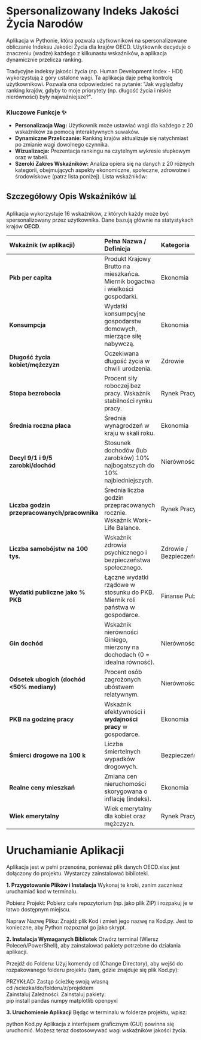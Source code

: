 # Spersonalizowany Indeks Jakości Życia Narodów
Aplikacja w Pythonie, która pozwala użytkownikowi na spersonalizowane obliczanie Indeksu Jakości Życia dla krajów OECD. Użytkownik decyduje o znaczeniu (wadze) każdego z kilkunastu wskaźników, a aplikacja dynamicznie przelicza ranking.

Tradycyjne indeksy jakości życia (np. Human Development Index - HDI) wykorzystują z góry ustalone wagi. Ta aplikacja daje pełną kontrolę użytkownikowi. Pozwala ona odpowiedzieć na pytanie: "Jak wyglądałby ranking krajów, gdyby to moje priorytety (np. długość życia i niskie nierówności) były najważniejsze?".
### Kluczowe Funkcje ✨

* **Personalizacja Wag:** Użytkownik może ustawiać wagi  dla każdego z 20 wskaźników za pomocą interaktywnych suwaków.
* **Dynamiczne Przeliczanie:** Ranking krajów aktualizuje się natychmiast po zmianie wagi dowolnego czynnika.
* **Wizualizacja:** Prezentacja rankingu na czytelnym wykresie słupkowym oraz w tabeli.
* **Szeroki Zakres Wskaźników:** Analiza opiera się na danych z 20 różnych kategorii, obejmujących aspekty ekonomiczne, społeczne, zdrowotne i środowiskowe (patrz lista poniżej).
Lista wskaźników:
## Szczegółowy Opis Wskaźników 📊

Aplikacja wykorzystuje 16 wskaźników, z których każdy może być spersonalizowany przez użytkownika. Dane bazują głównie na statystykach krajów **OECD**.

| Wskaźnik (w aplikacji) | Pełna Nazwa / Definicja | Kategoria |
| :--- | :--- | :--- |
| **Pkb per capita** | Produkt Krajowy Brutto na mieszkańca. Miernik bogactwa i wielkości gospodarki. | Ekonomia |
| **Konsumpcja** | Wydatki konsumpcyjne gospodarstw domowych, mierzące siłę nabywczą. | Ekonomia |
| **Długość życia kobiet/mężczyzn** | Oczekiwana długość życia w chwili urodzenia. | Zdrowie |
| **Stopa bezrobocia** | Procent siły roboczej bez pracy. Wskaźnik stabilności rynku pracy. | Rynek Pracy |
| **Średnia roczna płaca** | Średnia wynagrodzeń w kraju w skali roku. | Ekonomia |
| **Decyl 9/1 i 9/5 zarobki/dochód** | Stosunek dochodów (lub zarobków) 10% najbogatszych do 10% najbiedniejszych. | Nierówności |
| **Liczba godzin przepracowanych/pracownika** | Średnia liczba godzin przepracowanych rocznie. Wskaźnik Work-Life Balance. | Rynek Pracy |
| **Liczba samobójstw na 100 tys.** | Wskaźnik zdrowia psychicznego i bezpieczeństwa społecznego. | Zdrowie / Bezpieczeństwo |
| **Wydatki publiczne jako \% PKB** | Łączne wydatki rządowe w stosunku do PKB. Miernik roli państwa w gospodarce. | Finanse Publ. |
| **Gin dochód** | Wskaźnik nierówności Giniego, mierzony na dochodach (0 = idealna równość). | Nierówności |
| **Odsetek ubogich (dochód <50% mediany)** | Procent osób zagrożonych ubóstwem relatywnym. | Nierówności |
| **PKB na godzinę pracy** | Wskaźnik efektywności i **wydajności pracy** w gospodarce. | Ekonomia |
| **Śmierci drogowe na 100 k** | Liczba śmiertelnych wypadków drogowych. | Bezpieczeństwo |
| **Realne ceny mieszkań** | Zmiana cen nieruchomości skorygowana o inflację (indeks). | Ekonomia |
| **Wiek emerytalny** | Wiek emerytalny dla kobiet oraz mężczyzn. | Rynek Pracy |

# Uruchamianie Aplikacji 
Aplikacja jest w pełni przenośna, ponieważ plik danych OECD.xlsx jest dołączony do projektu. Wystarczy zainstalować biblioteki.

**1. Przygotowanie Plików i Instalacja**
Wykonaj te kroki, zanim zaczniesz uruchamiać kod w terminalu.

Pobierz Projekt: Pobierz całe repozytorium (np. jako plik ZIP) i rozpakuj je w łatwo dostępnym miejscu.

Napraw Nazwę Pliku: Znajdź plik Kod i zmień jego nazwę na Kod.py. Jest to konieczne, aby Python rozpoznał go jako skrypt.

**2. Instalacja Wymaganych Bibliotek**
Otwórz terminal (Wiersz Poleceń/PowerShell), aby zainstalować pakiety potrzebne do działania aplikacji.

Przejdź do Folderu: Użyj komendy cd (Change Directory), aby wejść do rozpakowanego folderu projektu (tam, gdzie znajduje się plik Kod.py):


PRZYKŁAD: Zastąp ścieżkę swoją własną  
cd /sciezka/do/folderu/z/projektem  
Zainstaluj Zależności: Zainstaluj pakiety:  
pip install pandas numpy matplotlib openpyxl  

**3. Uruchomienie Aplikacji** 
Będąc w terminalu w folderze projektu, wpisz:


python Kod.py
Aplikacja z interfejsem graficznym (GUI) powinna się uruchomić. Możesz teraz dostosowywać wagi wskaźników jakości życia.
